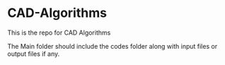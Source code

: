 # CAD-Algorithms
This is the repo for  CAD Algorithms 

The Main folder should include the codes folder along with input files or output files if any.
